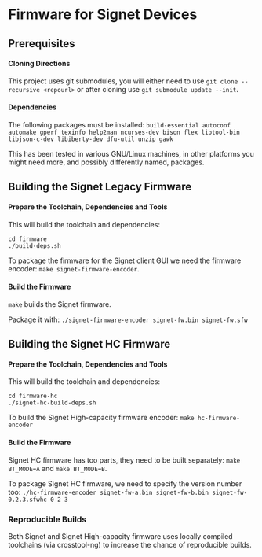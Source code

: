 # Firmware for Signet Devices

## Prerequisites

#### Cloning Directions

This project uses git submodules, you will either need to use `git clone
--recursive <repourl>` or after cloning use `git submodule update --init`.

#### Dependencies

The following packages must be installed:
`build-essential autoconf automake gperf texinfo help2man ncurses-dev bison flex libtool-bin libjson-c-dev libiberty-dev dfu-util unzip gawk`

This has been tested in various GNU/Linux machines, in other platforms you
might need more, and possibly differently named, packages.


## Building the Signet Legacy Firmware

#### Prepare the Toolchain, Dependencies and Tools

This will build the toolchain and dependencies:
```
cd firmware
./build-deps.sh
```

To package the firmware for the Signet client GUI we need the firmware encoder:
`make signet-firmware-encoder`.

#### Build the Firmware

`make` builds the Signet firmware.

Package it with: `./signet-firmware-encoder signet-fw.bin signet-fw.sfw`


## Building the Signet HC Firmware

#### Prepare the Toolchain, Dependencies and Tools

This will build the toolchain and dependencies:
```
cd firmware-hc
./signet-hc-build-deps.sh
```

To build the Signet High-capacity firmware encoder: `make hc-firmware-encoder`

#### Build the Firmware

Signet HC firmware has too parts, they need to be built separately:
`make BT_MODE=A` and `make BT_MODE=B`.

To package Signet HC firmware, we need to specify the version number too:
`./hc-firmware-encoder signet-fw-a.bin signet-fw-b.bin signet-fw-0.2.3.sfwhc 0 2 3`

### Reproducible Builds

Both Signet and Signet High-capacity firmware uses locally compiled toolchains
(via crosstool-ng) to increase the chance of reproducible builds.
